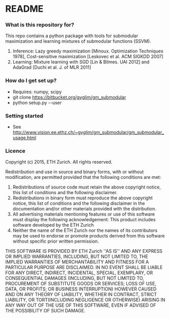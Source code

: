 # README #


### What is this repository for? ###
This repo contains a python package with tools for submodular maximization and learning mixtures of submodular functions (SSVM).

1. Inference: Lazy greedy maximization [Minoux. Optimization Techniques 1978], Cost-sensitive maximization [Leskovec et al. ACM SIGKDD 2007]
2. Learning: Mixture learning with SGD [Lin & Bilmes. UAI 2012] and AdaGrad [Duchi et al. J. of MLR 2011]

### How do I get set up? ###

* Requires: numpy, scipy
* git clone https://bitbucket.org/gyglim/gm_submodular
* python setup.py --user

### Setting started ###
* See http://www.vision.ee.ethz.ch/~gyglim/gm_submodular/gm_submodular_usage.html

### Licence ###
Copyright (c) 2015, ETH Zurich. All rights reserved.

Redistribution and use in source and binary forms, with or without
modification, are permitted provided that the following conditions are met:

1. Redistributions of source code must retain the above copyright notice, this list of conditions and the following disclaimer.
2. Redistributions in binary form must reproduce the above copyright notice, this list of conditions and the following disclaimer in the documentation and/or other materials provided with the distribution.
3. All advertising materials mentioning features or use of this software must display the following acknowledgement: This product includes software developed by the ETH Zurich
4. Neither the name of the ETH Zurich nor the names of its contributors may be used to endorse or promote products derived from this software without specific prior written permission.

THIS SOFTWARE IS PROVIDED BY ETH Zurich ''AS IS'' AND ANY EXPRESS OR IMPLIED WARRANTIES, INCLUDING, BUT NOT LIMITED TO, THE IMPLIED WARRANTIES OF MERCHANTABILITY AND FITNESS FOR A PARTICULAR PURPOSE ARE DISCLAIMED. IN NO EVENT SHALL <COPYRIGHT HOLDER> BE LIABLE FOR ANY DIRECT, INDIRECT, INCIDENTAL, SPECIAL, EXEMPLARY, OR CONSEQUENTIAL DAMAGES (INCLUDING, BUT NOT LIMITED TO, PROCUREMENT OF SUBSTITUTE GOODS OR SERVICES; LOSS OF USE, DATA, OR PROFITS; OR BUSINESS INTERRUPTION) HOWEVER CAUSED AND ON ANY THEORY OF LIABILITY, WHETHER IN CONTRACT, STRICT LIABILITY, OR TORT(INCLUDING NEGLIGENCE OR OTHERWISE) ARISING IN ANY WAY OUT OF THE USE OF THIS
SOFTWARE, EVEN IF ADVISED OF THE POSSIBILITY OF SUCH DAMAGE.
